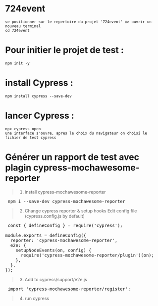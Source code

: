 # 724event
    se positionner sur le repertoire du projet '724event' => ouvrir un nouveau terminal
    cd 724event
# Pour initier le projet de test :
    npm init -y
# install Cypress : 
    npm install cypress --save-dev
# lancer Cypress : 
    npx cypress open
    une interface s'ouvre, apres le choix du navigateur on choisi le fichier de test cypress

# Générer un rapport de test avec plagin cypress-mochawesome-reporter 
> 1. install cypress-mochawesome-reporter
  
  <pre> npm i --save-dev cypress-mochawesome-reporter </pre>

> 2. Change cypress reporter & setup hooks
    Edit config file (cypress.config.js by default)

  <pre> const { defineConfig } = require('cypress');

module.exports = defineConfig({
  reporter: 'cypress-mochawesome-reporter',
  e2e: {
    setupNodeEvents(on, config) {
      require('cypress-mochawesome-reporter/plugin')(on);
    },
  },
});</pre>

> 3. Add to cypress/support/e2e.js
  <pre> import 'cypress-mochawesome-reporter/register'; </pre>

> 4. run cypress
   
























